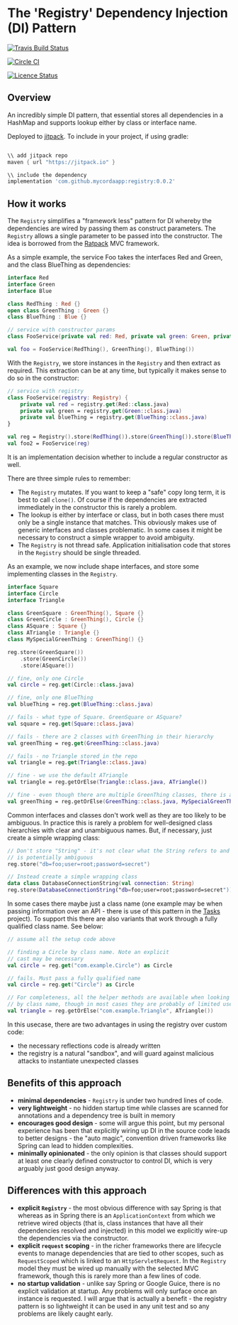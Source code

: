 # The 'Registry' Dependency Injection (DI) Pattern

[![Travis Build Status](https://travis-ci.com/mycordaapp/registry.svg?branch=master)](https://travis-ci.com/mycordaapp/registry)

[![Circle CI](https://circleci.com/gh/mycordaapp/registry.svg?style=svg)](https://circleci.com/gh/mycordaapp/registry)


[![Licence Status](https://img.shields.io/github/license/mycordaapp/registry)](https://github.com/mycordaapp/registry/blob/master/licence.txt)

## Overview

An incredibly simple DI pattern, that essential stores all dependencies in a HashMap and supports lookup either by class
or interface name.

Deployed to [jitpack](https://jitpack.io/com/github/mycordaapp/registry/0.0.3). To include in your project, if using
gradle:

```groovy 

\\ add jitpack repo 
maven { url "https://jitpack.io" }

\\ include the dependency 
implementation 'com.github.mycordaapp:registry:0.0.2'
```

## How it works

The `Registry` simplifies a "framework less" pattern for DI whereby the dependencies are wired by passing them as
construct parameters. The `Registry` allows a single parameter to be passed into the constructor. The idea is borrowed
from the [Ratpack](https://ratpack.io/) MVC framework.

As a simple example, the service Foo takes the interfaces Red and Green, and the class BlueThing as dependencies:

```kotlin
interface Red
interface Green
interface Blue

class RedThing : Red {}
open class GreenThing : Green {}
class BlueThing : Blue {}

// service with constructor params 
class FooService(private val red: Red, private val green: Green, private val blueThing: BlueThing) {}

val foo = FooService(RedThing(), GreenThing(), BlueThing())
```

With the `Registry`, we store instances in the `Registry` and then extract as required. This extraction can be at any
time, but typically it makes sense to do so in the constructor:

```kotlin
// service with registry 
class FooService(registry: Registry) {
    private val red = registry.get(Red::class.java)
    private val green = registry.get(Green::class.java)
    private val blueThing = registry.get(BlueThing::class.java)
}

val reg = Registry().store(RedThing()).store(GreenThing()).store(BlueThing())
val foo2 = FooService(reg)
```

It is an implementation decision whether to include a regular constructor as well.

There are three simple rules to remember:

* The `Registry` mutates. If you want to keep a "safe" copy long term, it is best to call `clone()`. Of course if the
  dependencies are extracted immediately in the constructor this is rarely a problem.
* The lookup is either by interface or class, but in both cases there must only be a single instance that matches. This
  obviously makes use of generic interfaces and classes problematic. In some cases it might be necessary to construct a
  simple wrapper to avoid ambiguity.
* The `Registry` is not thread safe. Application initialisation code that stores in the `Registry` should be single
  threaded.

As an example, we now include shape interfaces, and store some implementing classes in the `Registry`.

```kotlin
interface Square
interface Circle
interface Triangle

class GreenSquare : GreenThing(), Square {}
class GreenCircle : GreenThing(), Circle {}
class ASquare : Square {}
class ATriangle : Triangle {}
class MySpecialGreenThing : GreenThing() {}

reg.store(GreenSquare())
    .store(GreenCircle())
    .store(ASquare())

// fine, only one Circle
val circle = reg.get(Circle::class.java)

// fine, only one BlueThing
val blueThing = reg.get(BlueThing::class.java)

// fails - what type of Square. GreenSquare or ASquare?
val square = reg.get(Square::class.java)

// fails - there are 2 classes with GreenThing in their hierarchy
val greenThing = reg.get(GreenThing::class.java)

// fails - no Triangle stored in the repo 
val triangle = reg.get(Triangle::class.java)

// fine - we use the default ATriangle
val triangle = reg.getOrElse(Triangle::class.java, ATriangle())

// fine - even though there are multiple GreenThing classes, there is a default provided
val greenThing = reg.getOrElse(GreenThing::class.java, MySpecialGreenThing())
```

Common interfaces and classes don't work well as they are too likely to be ambiguous. In practice this is rarely a
problem for well-designed class hierarchies with clear and unambiguous names. But, if necessary, just create a simple
wrapping class:

```kotlin
// Don't store "String" - it's not clear what the String refers to and 
// is potentially ambiguous  
reg.store("db=foo;user=root;password=secret")

// Instead create a simple wrapping class
data class DatabaseConnectionString(val connection: String)
reg.store(DatabaseConnectionString("db=foo;user=root;password=secret"))
```

In some cases there maybe just a class name (one example may be when passing information over an API - there is use of
this pattern in the [Tasks](https://github.com/mycordaapp/tasks) project). To support this there are also variants that
work through a fully qualified class name. See below:

```kotlin
// assume all the setup code above 

// finding a Circle by class name. Note an explicit 
// cast may be necessary 
val circle = reg.get("com.example.Circle") as Circle

// fails. Must pass a fully qualified name
val circle = reg.get("Circle") as Circle

// For completeness, all the helper methods are available when looking up 
// by class name, though in most cases they are probably of limited use,
val triangle = reg.getOrElse("com.example.Triangle", ATriangle())

```

In this usecase, there are two advantages in using the registry over custom code:

* the necessary reflections code is already written
* the registry is a natural "sandbox", and will guard against malicious attacks to instantiate unexpected classes

## Benefits of this approach

* **minimal dependencies** - `Registry` is under two hundred lines of code.
* **very lightweight** - no hidden startup time while classes are scanned for annotations and a dependency tree is built
  in memory
* **encourages good design** - some will argue this point, but my personal experience has been that explicitly wiring up
  DI in the source code leads to better designs - the "auto magic", convention driven frameworks like Spring can lead to
  hidden complexities.
* **minimally opinionated** - the only opinion is that classes should support at least one clearly defined constructor
  to control DI, which is very arguably just good design anyway.

## Differences with this approach

* **explicit `Registry`** - the most obvious difference with say Spring is that whereas as in Spring there is
  an `ApplicationContext` from which we retrieve wired objects (that is, class instances that have all their
  dependencies resolved and injected) in this model we explicitly wire-up the dependencies via the constructor.
* **explicit `request` scoping** - in the richer frameworks there are lifecycle events to manage dependencies that are
  tied to other scopes, such as `RequestScoped` which is linked to an `HttpServletRequest`. In the `Registry` model they
  must be wired up manually with the selected MVC framework, though this is rarely more than a few lines of code.
* **no startup validation** - unlike say Spring or Google Guice, there is no explicit validation at startup. Any
  problems will only surface once an instance is requested. I will argue that is actually a benefit - the registry
  pattern is so lightweight it can be used in any unit test and so any problems are likely caught early. 
  
